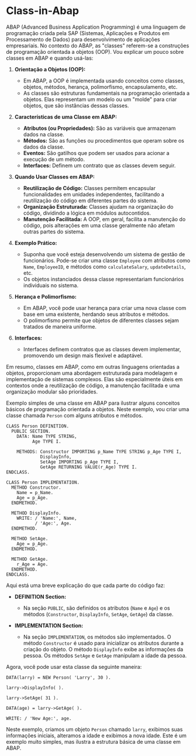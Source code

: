 # Class-in-Abap

ABAP (Advanced Business Application Programming) é uma linguagem de programação criada pela SAP (Sistemas, Aplicações e Produtos em Processamento de Dados) para desenvolvimento de aplicações empresariais. No contexto do ABAP, as "classes" referem-se a construções de programação orientada a objetos (OOP). Vou explicar um pouco sobre classes em ABAP e quando usá-las:

1. **Orientação a Objetos (OOP):**
   - Em ABAP, a OOP é implementada usando conceitos como classes, objetos, métodos, herança, polimorfismo, encapsulamento, etc.
   - As classes são estruturas fundamentais na programação orientada a objetos. Elas representam um modelo ou um "molde" para criar objetos, que são instâncias dessas classes.

2. **Características de uma Classe em ABAP:**
   - **Atributos (ou Propriedades):** São as variáveis que armazenam dados na classe.
   - **Métodos:** São as funções ou procedimentos que operam sobre os dados da classe.
   - **Eventos:** São gatilhos que podem ser usados para acionar a execução de um método.
   - **Interfaces:** Definem um contrato que as classes devem seguir.

3. **Quando Usar Classes em ABAP:**
   - **Reutilização de Código:** Classes permitem encapsular funcionalidades em unidades independentes, facilitando a reutilização do código em diferentes partes do sistema.
   - **Organização Estruturada:** Classes ajudam na organização do código, dividindo a lógica em módulos autocontidos.
   - **Manutenção Facilitada:** A OOP, em geral, facilita a manutenção do código, pois alterações em uma classe geralmente não afetam outras partes do sistema.

4. **Exemplo Prático:**
   - Suponha que você esteja desenvolvendo um sistema de gestão de funcionários. Pode-se criar uma classe `Employee` com atributos como `Name`, `EmployeeID`, e métodos como `calculateSalary`, `updateDetails`, etc.
   - Os objetos instanciados dessa classe representariam funcionários individuais no sistema.

5. **Herança e Polimorfismo:**
   - Em ABAP, você pode usar herança para criar uma nova classe com base em uma existente, herdando seus atributos e métodos.
   - O polimorfismo permite que objetos de diferentes classes sejam tratados de maneira uniforme.

6. **Interfaces:**
   - Interfaces definem contratos que as classes devem implementar, promovendo um design mais flexível e adaptável.

Em resumo, classes em ABAP, como em outras linguagens orientadas a objetos, proporcionam uma abordagem estruturada para modelagem e implementação de sistemas complexos. Elas são especialmente úteis em contextos onde a reutilização de código, a manutenção facilitada e uma organização modular são prioridades.	

Exemplo simples de uma classe em ABAP para ilustrar alguns conceitos básicos de programação orientada a objetos. Neste exemplo, vou criar uma classe chamada `Person` com alguns atributos e métodos.

```ABAP
CLASS Person DEFINITION.
  PUBLIC SECTION.
    DATA: Name TYPE STRING,
          Age TYPE I.

    METHODS: Constructor IMPORTING p_Name TYPE STRING p_Age TYPE I,
             DisplayInfo,
             SetAge IMPORTING p_Age TYPE I,
             GetAge RETURNING VALUE(r_Age) TYPE I.
ENDCLASS.

CLASS Person IMPLEMENTATION.
  METHOD Constructor.
    Name = p_Name.
    Age = p_Age.
  ENDMETHOD.

  METHOD DisplayInfo.
    WRITE: / 'Name:', Name,
           / 'Age:', Age.
  ENDMETHOD.

  METHOD SetAge.
    Age = p_Age.
  ENDMETHOD.

  METHOD GetAge.
    r_Age = Age.
  ENDMETHOD.
ENDCLASS.
```

Aqui está uma breve explicação do que cada parte do código faz:

- **DEFINITION Section:**
  - Na seção `PUBLIC`, são definidos os atributos (`Name` e `Age`) e os métodos (`Constructor`, `DisplayInfo`, `SetAge`, `GetAge`) da classe.

- **IMPLEMENTATION Section:**
  - Na seção `IMPLEMENTATION`, os métodos são implementados. O método `Constructor` é usado para inicializar os atributos durante a criação do objeto. O método `DisplayInfo` exibe as informações da pessoa. Os métodos `SetAge` e `GetAge` manipulam a idade da pessoa.

Agora, você pode usar esta classe da seguinte maneira:

```ABAP
DATA(larry) = NEW Person( 'Larry', 30 ).

larry->DisplayInfo( ).

larry->SetAge( 31 ).

DATA(age) = larry->GetAge( ).

WRITE: / 'New Age:', age.

```

Neste exemplo, criamos um objeto `Person` chamado `larry`, exibimos suas informações iniciais, alteramos a idade e exibimos a nova idade. Este é um exemplo muito simples, mas ilustra a estrutura básica de uma classe em ABAP.
